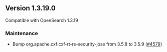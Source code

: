 ## Version 1.3.19.0

Compatible with OpenSearch 1.3.19

### Maintenance

* Bump org.apache.cxf:cxf-rt-rs-security-jose from 3.5.8 to 3.5.9 ([#4579](https://github.com/opensearch-project/security/pull/4579))
